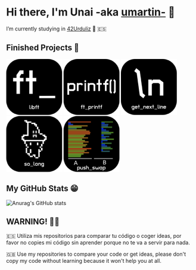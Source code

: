 # Hi there, I'm Unai -aka [umartin-][website] 👋

I’m currently studying in [42Urduliz][urduliz_website] 🔭 🇪🇸

## Finished Projects 🚀

[![](./ico/libft_ico.png)](https://github.com/PILTRAFILLA317/42cursus/tree/master/libft)
[![](./ico/ft_printf_ico.png)](https://github.com/PILTRAFILLA317/42cursus/tree/master/ft_printf)
[![](./ico/get_next_line_ico.png)](https://github.com/PILTRAFILLA317/42cursus/tree/master/get_next_line)
[![](./ico/so_long_ico.png)](https://github.com/PILTRAFILLA317/42cursus/tree/master/so_long)
[![](./ico/push_swap_icon.png)](https://github.com/PILTRAFILLA317/42cursus/tree/master/push_swap)

## My GitHub Stats 😁

![Anurag's GitHub stats](https://github-readme-stats.vercel.app/api?username=PILTRAFILLA317&show_icons=true&theme=tokyonight)

## WARNING! 🚨🚫
🇪🇸 Utiliza mis repositorios para comparar tu código o coger ideas, por favor no copies mi código sin aprender porque no te va a servir para nada.

🇬🇧 Use my repositories to compare your code or get ideas, please don't copy my code without learning because it won't help you at all.


[website]: https://profile.intra.42.fr/users/umartin-
[urduliz_website]:https://www.42urduliz.com/
